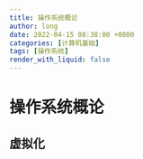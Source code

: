 ```yaml
---
title: 操作系统概论
author: long
date: 2022-04-15 08:38:00 +0800
categories: [计算机基础]
tags: [操作系统]
render_with_liquid: false
---
```



# 操作系统概论

## 虚拟化